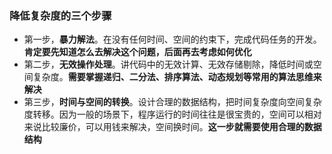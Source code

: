 ### 降低复杂度的三个步骤
- 第一步，**暴力解法**。在没有任何时间、空间的约束下，完成代码任务的开发。**肯定要先知道怎么去解决这个问题，后面再去考虑如何优化**
- 第二步，**无效操作处理**。讲代码中的无效计算、无效存储剔除，降低时间或空间复杂度。**需要掌握递归、二分法、排序算法、动态规划等常用的算法思维来解决**
- 第三步，**时间与空间的转换**。设计合理的数据结构，把时间复杂度向空间复杂度转移。因为一般的场景下，程序运行的时间往往是很宝贵的，空间可以相对来说比较廉价，可以用钱来解决，空间换时间。**这一步就需要使用合理的数据结构**
